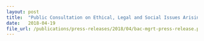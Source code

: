 ```yaml
---
layout: post
title:  "Public Consultation on Ethical, Legal and Social Issues Arising from Mitochondrial Genome Replacement Technology"
date:   2018-04-19
file_url: /publications/press-releases/2018/04/bac-mgrt-press-release.pdf
---
```

